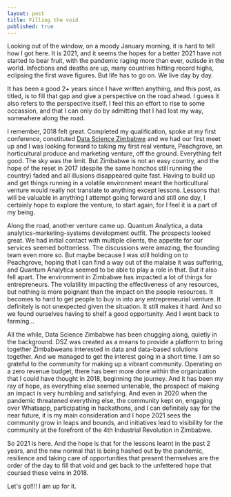 ```yaml
---
layout: post
title: Filling the void
published: true
---
```

Looking out of the window, on a moody January morning, it is hard to tell how I got here. It is 2021, and it seems the hopes for a better 2021 have not started to bear fruit, with the pandemic raging more than ever, outisde in the world. Infections and deaths are up, many countries hitting record highs, eclipsing the first wave figures. But life has to go on. We live day by day. 

It has been a good 2+ years since I have written anything, and this post, as titled, is to fill that gap and give a perspective on the road ahead. I guess it also refers to the perspective itself. I feel this an effort to rise to some occassion, and that I can only do by admitting that I had lost my way, somewhere along the road. 

I remember, 2018 felt great. Completed my qualification, spoke at my first conference, constituted [Data Science Zimbabwe](https://zimbabwedata.science) and we had our first meet up and I was looking forward to taking my first real venture, Peachgrove, an horticultural produce and marketing venture, off the ground. Everything felt good. The sky was the limit. But Zimbabwe is not an easy country, and the hope of the reset in 2017 (despite the same honchos still running the country) faded and all illusions disappeared quite fast. Having to build up and get things running in a volatile environment meant the horticultural venture would really not translate to anything except lessons. Lessons that will be valuable in anything I attempt going forward and still one day, I certainly hope to explore the venture, to start again, for I feel it is a part of my being. 

Along the road, another venture came up. Quantum Analytica, a data analytics-marketing-systems development outfit. The prospects looked great. We had initial contact with multiple clients, the appetite for our services seemed bottomless. The discussions were amazing, the founding team even more so. But maybe because I was still holding on to Peachgrove, hoping that I can find a way out of the malaise it was suffering, and Quantum Analytica seemed to be able to play a role in that. But it also fell apart. The environment in Zimbabwe has impacted a lot of things for entrepreneurs. The volatility impacting the effectiveness of any resources, but nothing is more poignant than the impact on the people resources. It becomes to hard to get people to buy in into any entrepreneurial venture. It definitely is not unexpected given the situation. It still makes it hard. And so we found ourselves having to shelf a good opportunity. And I went back to farming...

All the while, Data Science Zimbabwe has been chugging along, quietly in the background. DSZ was created as a means to provide a platform to bring together Zimbabweans interested in data and data-based solutions together. And we managed to get the interest going in a short time. I am so grateful to the community for making up a vibrant community. Operating on a zero revenue budget, there has been more done within the organization that I could have thought in 2018, beginning the journey. And it has been my ray of hope, as everything else seemed untenable, the prospect of making an impact is very humbling and satisfying. And even in 2020 when the pandemic threatened everything else, the community kept on, engaging over Whatsapp, participating in hackathons, and I can definitely say for the near future, it is my main consideration and I hope 2021 sees the community grow in leaps and bounds, and initiatives lead to visibility for the community at the forefront of the 4th Industrial Revolution in Zimbabwe. 

So 2021 is here. And the hope is that for the lessons learnt in the past 2 years, and the new normal that is being hashed out by the pandemic, resilience and taking care of opportunities that present themselves are the order of the day to fill that void and get back to the unfettered hope that coursed these veins in 2018. 

Let's go!!!! I am up for it.
